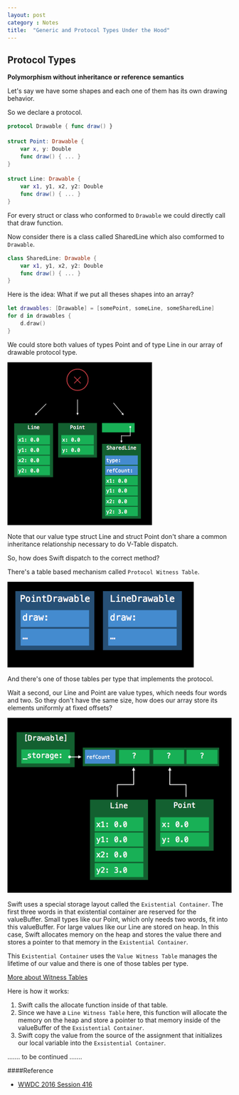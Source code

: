 ```yaml
---
layout: post
category : Notes
title:  "Generic and Protocol Types Under the Hood"
---
```


## Protocol Types

**Polymorphism without inheritance or reference semantics**

Let's say we have some shapes and each one of them has its own drawing behavior.

So we declare a protocol.

```swift
protocol Drawable { func draw() }

struct Point: Drawable {
	var x, y: Double
	func draw() { ... }
}

struct Line: Drawable {
	var x1, y1, x2, y2: Double
	func draw() { ... }
}
```

For every struct or class who conformed to `Drawable` we could directly call that draw function.

Now consider there is a class called SharedLine which also comformed to `Drawable`.

```swift
class SharedLine: Drawable {
	var x1, y1, x2, y2: Double
	func draw() { ... }
}
```

Here is the idea: What if we put all theses shapes into an array?

```swift
let drawables: [Drawable] = [somePoint, someLine, someSharedLine]
for d in drawables {
	d.draw()
}
```
We could store both values of types Point and of type Line in our array of drawable protocol type.

<img src="/assets/images/Dynamic dispatch without a V-Table.png">

Note that our value type struct Line and struct Point don't share a common inheritance relationship necessary to do V-Table dispatch.

So, how does Swift dispatch to the correct method?

There's a table based mechanism called `Protocol Witness Table`.

<img src="/assets/images/Protocol Witness Table.png">

And there's one of those tables per type that implements the protocol.

Wait a second, our Line and Point are value types, which needs four words and two. So they don't have the same size, how does our array store its elements uniformly at fixed offsets?

<img src="/assets/images/Store Values Uniformly.png">

Swift uses a special storage layout called the `Existential Container`.
The first three words in that existential container are reserved for the valueBuffer. Small types like our Point, which only needs two words, fit into this valueBuffer.
For large values like our Line are stored on heap. In this case, Swift allocates memory on the heap and stores the value there and stores a pointer to that memory in the `Existential Container`.

This `Existential Container` uses the `Value Witness Table` manages the lifetime of our value and there is one of those tables per type.

[More about Witness Tables](https://github.com/apple/swift/blob/master/docs/SIL.rst#vtables)

Here is how it works:

1. Swift calls the allocate function inside of that table.
2. Since we have a `Line Witness Table` here, this function will allocate the memory on the heap and store a pointer to that memory inside of the valueBuffer of the `Exsistential Container`.
3. Swift copy the value from the source of the assignment that initializes our local variable into the `Exsistential Container`.

....... to be continued .......


####Reference
- [WWDC 2016 Session 416](https://developer.apple.com/videos/play/wwdc2016/416)